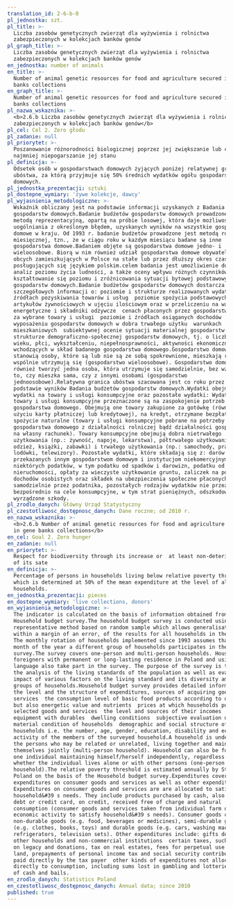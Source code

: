 ```yaml
---
translation_id: 2-6-b-0
pl_jednostka: szt.
pl_title: >-
  Liczba zasobów genetycznych zwierząt dla wyżywienia i rolnictwa
  zabezpieczonych w kolekcjach banków genów
pl_graph_title: >-
  Liczba zasobów genetycznych zwierząt dla wyżywienia i rolnictwa
  zabezpieczonych w kolekcjach banków genów
en_jednostka: number of animals
en_title: >-
  Number of animal genetic resources for food and agriculture secured in gene
  banks collections
en_graph_title: >-
  Number of animal genetic resources for food and agriculture secured in gene
  banks collections
pl_nazwa_wskaznika: >-
  <b>2.6.b Liczba zasobów genetycznych zwierząt dla wyżywienia i rolnictwa
  zabezpieczonych w kolekcjach banków genów</b>
pl_cel: Cel 2. Zero głodu
pl_zadanie: null
pl_priorytet: >-
  Poszanowanie różnorodności biologicznej poprzez jej zwiększanie lub co
  najmniej niepogarszanie jej stanu
pl_definicja: >-
  Odsetek osób w gospodarstwach domowych żyjących poniżej relatywnej granicy
  ubóstwa, za którą przyjmuje się 50% średnich wydatków ogółu gospodarstw
  domowych.
pl_jednostka_prezentacji: sztuki
pl_dostepne_wymiary: 'żywe kolekcje, dawcy'
pl_wyjasnienia_metodologiczne: >-
  Wskaźnik obliczany jest na podstawie informacji uzyskanych z Badania budżetów
  gospodarstw domowych.Badanie budżetów gospodarstw domowych prowadzone jest
  metodą reprezentacyjną, opartą na próbie losowej, która daje możliwość
  uogólniania z określonym błędem, uzyskanych wyników na wszystkie gospodarstwa
  domowe w kraju. Od 1993 r. badanie budżetów prowadzone jest metodą rotacji
  miesięcznej, tzn., że w ciągu roku w każdym miesiącu badane są inne
  gospodarstwa domowe.Badaniem objęte są gospodarstwa domowe jedno- i
  wieloosobowe. Biorą w nim również udział gospodarstwa domowe obywateli państw
  obcych zamieszkujących w Polsce na stałe lub przez dłuższy okres czasu i
  posługujących się językiem polskim.celem badania jest umożliwienie dokonywania
  analiz poziomu życia ludności, a także oceny wpływu różnych czynników na
  kształtowanie się poziomu i zróżnicowania sytuacji bytowej podstawowych grup
  gospodarstw domowych.Badanie budżetów gospodarstw domowych dostarcza
  szczegółowych informacji o: poziomie i strukturze realizowanych wydatków,
  źródłach pozyskiwania towarów i usług  poziomie spożycia podstawowych
  artykułów żywnościowych w ujęciu ilościowym oraz w przeliczeniu na wartości
  energetyczne i składniki odżywcze  cenach płaconych przez gospodarstwa domowe
  za wybrane towary i usługi  poziomie i źródłach osiąganych dochodów 
  wyposażeniu gospodarstw domowych w dobra trwałego użytku  warunkach
  mieszkaniowych  subiektywnej ocenie sytuacji materialnej gospodarstw domowych 
  strukturze demograficzno-społecznej gospodarstw domowych, tj. o liczbie,
  wieku, płci, wykształceniu, niepełnosprawności, aktywności ekonomicznej osób
  wchodzących w skład badanego gospodarstwa domowego.Gospodarstwo domowe
  stanowią osoby, które są lub nie są ze sobą spokrewnione, mieszkają razem i
  wspólnie utrzymują się (gospodarstwo wieloosobowe). Gospodarstwo domowe może
  również tworzyć jedna osoba, która utrzymuje się samodzielnie, bez względu na
  to, czy mieszka sama, czy z innymi osobami (gospodarstwo
  jednoosobowe).Relatywna granica ubóstwa szacowana jest co roku przez GUS na
  podstawie wyników Badania budżetów gospodarstw domowych.Wydatki obejmują
  wydatki na towary i usługi konsumpcyjne oraz pozostałe wydatki: Wydatki na
  towary i usługi konsumpcyjne przeznaczone są na zaspokojenie potrzeb
  gospodarstwa domowego. Obejmują one towary zakupione za gotówkę (również przy
  użyciu karty płatniczej lub kredytowej), na kredyt, otrzymane bezpłatnie oraz
  spożycie naturalne (towary i usługi konsumpcyjne pobrane na potrzeby
  gospodarstwa domowego z działalności rolniczej bądź działalności gospodarczej
  na własny rachunek). Towary konsumpcyjne obejmują dobra nietrwałego
  użytkowania (np.: żywność, napoje, lekarstwa), półtrwałego użytkowania (np.:
  odzież, książki, zabawki) i trwałego użytkowania (np.: samochody, pralki,
  lodówki, telewizory). Pozostałe wydatki, które składają się z: darów
  przekazanych innym gospodarstwom domowym i instytucjom niekomercyjnym,
  niektórych podatków, w tym podatku od spadków i darowizn, podatku od
  nieruchomości, opłaty za wieczyste użytkowanie gruntu, zaliczek na podatek od
  dochodów osobistych oraz składek na ubezpieczenia społeczne płaconych
  samodzielnie przez podatnika, pozostałych rodzajów wydatków nie przeznaczonych
  bezpośrednio na cele konsumpcyjne, w tym strat pieniężnych, odszkodowań za
  wyrządzone szkody.
pl_zrodlo_danych: Główny Urząd Statystyczny
pl_czestotliwosc_dostępnosc_danych: Dane roczne; od 2010 r.
en_nazwa_wskaznika: >-
  <b>2.6.b Number of animal genetic resources for food and agriculture secured
  in gene banks collections</b>
en_cel: Goal 2. Zero hunger
en_zadanie: null
en_priorytet: >-
  Respect for biodiversity through its increase or  at least non-deterioration
  of its sate
en_definicja: >-
  Percentage of persons in households living below relative poverty threshold
  which is determined at 50% of the mean expenditure at the level of all
  households.
en_jednostka_prezentacji: pieces
en_dostepne_wymiary: 'live collections, donors'
en_wyjasnienia_metodologiczne: >-
  The indicator is calculated on the basis of information obtained from
  Household budget survey.The household budget survey is conducted using
  representative method based on random sample which allows generalisation,
  within a margin of an error, of the results for all households in the country.
  The monthly rotation of households implemented since 1993 assumes that every
  month of the year a different group of households participates in the
  survey.The survey covers one-person and multi-person households. Households of
  foreigners with permanent or long-lasting residence in Poland and using Polish
  language also take part in the survey. The purpose of the survey is to enable
  the analysis of the living standards of the population as well as evaluate the
  impact of various factors on the living standard and its diversity among basic
  groups of households.Household budget survey provides detailed information on:
  the level and the structure of expenditures, sources of acquiring goods and
  services  the consumption level of basic food products according to quantity,
  but also energetic value and nutrients  prices at which households purchase
  selected goods and services  the level and sources of their incomes  household
  equipment with durables  dwelling conditions  subjective evaluation of the
  material condition of households  demographic and social structure of the
  households i.e. the number, age, gender, education, disability and economic
  activity of the members of the surveyed household.A household is understood as
  the persons who may be related or unrelated, living together and maintaining
  themselves jointly (multi-person household). Household can also be formed by
  one individual maintaining himself/herself independently, regardless of
  whether the individual lives alone or with other persons (one-person
  household).The relative poverty threshold is estimated annually by Statistics
  Poland on the basis of the Household budget survey.Expenditures cover
  expenditures on consumer goods and services as well as other expenditures:
  Expenditures on consumer goods and services are are allocated to satisfying
  household&#39 s needs. They include products purchased by cash, also using
  debt or credit card, on credit, received free of charge and natural
  consumption (consumer goods and services taken from individual farm or own
  economic activity to satisfy household&#39 s needs). Consumer goods comprise
  non-durable goods (e.g. food, beverages or medicines), semi-durable goods
  (e.g. clothes, books, toys) and durable goods (e.g. cars, washing machines,
  refrigerators, television sets). Other expenditures include: gifts donated to
  other households and non-commercial institutions  certain taxes, such as tax
  on legacy and donations, tax on real estates, fees for perpetual use of the
  land, prepayments of personal income tax and social security contributions
  paid directly by the tax payer  other kinds of expenditures not allocated
  directly to consumption, including sums lost in gambling and lotteries, losses
  of cash and bails.
en_zrodlo_danych: Statistics Poland
en_czestotliwosc_dostępnosc_danych: Annual data; since 2010
published: true
---
```

